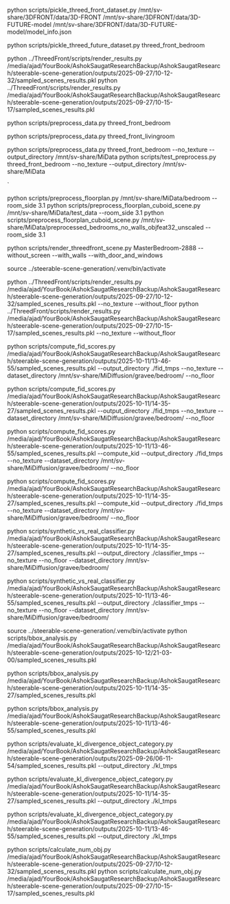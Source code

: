 
<!-- Pickling Data -->
python scripts/pickle_threed_front_dataset.py /mnt/sv-share/3DFRONT/data/3D-FRONT /mnt/sv-share/3DFRONT/data/3D-FUTURE-model /mnt/sv-share/3DFRONT/data/3D-FUTURE-model/model_info.json

python scripts/pickle_threed_future_dataset.py threed_front_bedroom

python ../ThreedFront/scripts/render_results.py /media/ajad/YourBook/AshokSaugatResearchBackup/AshokSaugatResearch/steerable-scene-generation/outputs/2025-09-27/10-12-32/sampled_scenes_results.pkl
python ../ThreedFront/scripts/render_results.py /media/ajad/YourBook/AshokSaugatResearchBackup/AshokSaugatResearch/steerable-scene-generation/outputs/2025-09-27/10-15-17/sampled_scenes_results.pkl
<!-- Preprocessing -->

python scripts/preprocess_data.py threed_front_bedroom

python scripts/preprocess_data.py threed_front_livingroom

<!-- For no texture and no floor (Select 1 if need to replace) --> 
python scripts/preprocess_data.py threed_front_bedroom --no_texture --output_directory /mnt/sv-share/MiData
python scripts/test_preprocess.py threed_front_bedroom --no_texture --output_directory /mnt/sv-share/MiData

`
<!-- For Floorplan Data -->
python scripts/preprocess_floorplan.py /mnt/sv-share/MiData/bedroom --room_side 3.1
python scripts/preprocess_floorplan_cuboid_scene.py /mnt/sv-share/MiData/test_data --room_side 3.1
python scripts/preprocess_floorplan_cuboid_scene.py /mnt/sv-share/MiData/preprocessed_bedrooms_no_walls_objfeat32_unscaled --room_side 3.1


<!-- Test rendering -->
python scripts/render_threedfront_scene.py MasterBedroom-2888 --without_screen --with_walls --with_door_and_windows

<!-- Metrics -->
source ../steerable-scene-generation/.venv/bin/activate

python ../ThreedFront/scripts/render_results.py /media/ajad/YourBook/AshokSaugatResearchBackup/AshokSaugatResearch/steerable-scene-generation/outputs/2025-09-27/10-12-32/sampled_scenes_results.pkl --no_texture --without_floor
python ../ThreedFront/scripts/render_results.py /media/ajad/YourBook/AshokSaugatResearchBackup/AshokSaugatResearch/steerable-scene-generation/outputs/2025-09-27/10-15-17/sampled_scenes_results.pkl --no_texture --without_floor
<!-- FID -->
python scripts/compute_fid_scores.py /media/ajad/YourBook/AshokSaugatResearchBackup/AshokSaugatResearch/steerable-scene-generation/outputs/2025-10-11/13-46-55/sampled_scenes_results.pkl --output_directory ./fid_tmps --no_texture --dataset_directory /mnt/sv-share/MiDiffusion/gravee/bedroom/ --no_floor

python scripts/compute_fid_scores.py /media/ajad/YourBook/AshokSaugatResearchBackup/AshokSaugatResearch/steerable-scene-generation/outputs/2025-10-11/14-35-27/sampled_scenes_results.pkl --output_directory ./fid_tmps --no_texture --dataset_directory /mnt/sv-share/MiDiffusion/gravee/bedroom/ --no_floor
<!-- KID -->
python scripts/compute_fid_scores.py /media/ajad/YourBook/AshokSaugatResearchBackup/AshokSaugatResearch/steerable-scene-generation/outputs/2025-10-11/13-46-55/sampled_scenes_results.pkl --compute_kid --output_directory ./fid_tmps --no_texture  --dataset_directory /mnt/sv-share/MiDiffusion/gravee/bedroom/ --no_floor

python scripts/compute_fid_scores.py /media/ajad/YourBook/AshokSaugatResearchBackup/AshokSaugatResearch/steerable-scene-generation/outputs/2025-10-11/14-35-27/sampled_scenes_results.pkl --compute_kid --output_directory ./fid_tmps --no_texture  --dataset_directory /mnt/sv-share/MiDiffusion/gravee/bedroom/ --no_floor
<!-- Classifier -->
python scripts/synthetic_vs_real_classifier.py /media/ajad/YourBook/AshokSaugatResearchBackup/AshokSaugatResearch/steerable-scene-generation/outputs/2025-10-11/14-35-27/sampled_scenes_results.pkl --output_directory ./classifier_tmps --no_texture --no_floor  --dataset_directory /mnt/sv-share/MiDiffusion/gravee/bedroom/

python scripts/synthetic_vs_real_classifier.py /media/ajad/YourBook/AshokSaugatResearchBackup/AshokSaugatResearch/steerable-scene-generation/outputs/2025-10-11/13-46-55/sampled_scenes_results.pkl --output_directory ./classifier_tmps --no_texture --no_floor  --dataset_directory /mnt/sv-share/MiDiffusion/gravee/bedroom/
<!-- OOB and MBL -->
source ../steerable-scene-generation/.venv/bin/activate
python scripts/bbox_analysis.py /media/ajad/YourBook/AshokSaugatResearchBackup/AshokSaugatResearch/steerable-scene-generation/outputs/2025-10-12/21-03-00/sampled_scenes_results.pkl


python scripts/bbox_analysis.py /media/ajad/YourBook/AshokSaugatResearchBackup/AshokSaugatResearch/steerable-scene-generation/outputs/2025-10-11/14-35-27/sampled_scenes_results.pkl

python scripts/bbox_analysis.py /media/ajad/YourBook/AshokSaugatResearchBackup/AshokSaugatResearch/steerable-scene-generation/outputs/2025-10-11/13-46-55/sampled_scenes_results.pkl

<!-- KL-Divergence -->
python scripts/evaluate_kl_divergence_object_category.py /media/ajad/YourBook/AshokSaugatResearchBackup/AshokSaugatResearch/steerable-scene-generation/outputs/2025-09-26/06-11-54/sampled_scenes_results.pkl --output_directory ./kl_tmps

python scripts/evaluate_kl_divergence_object_category.py /media/ajad/YourBook/AshokSaugatResearchBackup/AshokSaugatResearch/steerable-scene-generation/outputs/2025-10-11/14-35-27/sampled_scenes_results.pkl --output_directory ./kl_tmps

python scripts/evaluate_kl_divergence_object_category.py /media/ajad/YourBook/AshokSaugatResearchBackup/AshokSaugatResearch/steerable-scene-generation/outputs/2025-10-11/13-46-55/sampled_scenes_results.pkl --output_directory ./kl_tmps
<!-- Obj Metric -->
python scripts/calculate_num_obj.py /media/ajad/YourBook/AshokSaugatResearchBackup/AshokSaugatResearch/steerable-scene-generation/outputs/2025-09-27/10-12-32/sampled_scenes_results.pkl
python scripts/calculate_num_obj.py /media/ajad/YourBook/AshokSaugatResearchBackup/AshokSaugatResearch/steerable-scene-generation/outputs/2025-09-27/10-15-17/sampled_scenes_results.pkl
